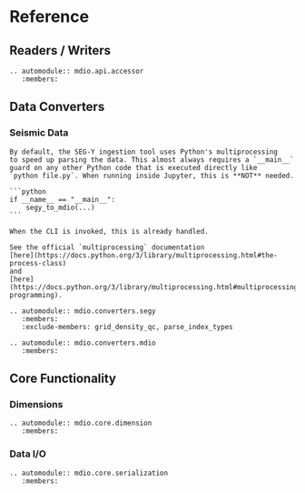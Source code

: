 # Reference

## Readers / Writers

```{eval-rst}
.. automodule:: mdio.api.accessor
   :members:
```

## Data Converters

### Seismic Data

````{note}
By default, the SEG-Y ingestion tool uses Python's multiprocessing
to speed up parsing the data. This almost always requires a `__main__`
guard on any other Python code that is executed directly like
`python file.py`. When running inside Jupyter, this is **NOT** needed.

```python
if __name__ == "__main__":
    segy_to_mdio(...)
```

When the CLI is invoked, this is already handled.

See the official `multiprocessing` documentation
[here](https://docs.python.org/3/library/multiprocessing.html#the-process-class)
and
[here](https://docs.python.org/3/library/multiprocessing.html#multiprocessing-programming).
````

```{eval-rst}
.. automodule:: mdio.converters.segy
   :members:
   :exclude-members: grid_density_qc, parse_index_types

.. automodule:: mdio.converters.mdio
   :members:
```

## Core Functionality

### Dimensions

```{eval-rst}
.. automodule:: mdio.core.dimension
   :members:
```

### Data I/O

```{eval-rst}
.. automodule:: mdio.core.serialization
   :members:
```

